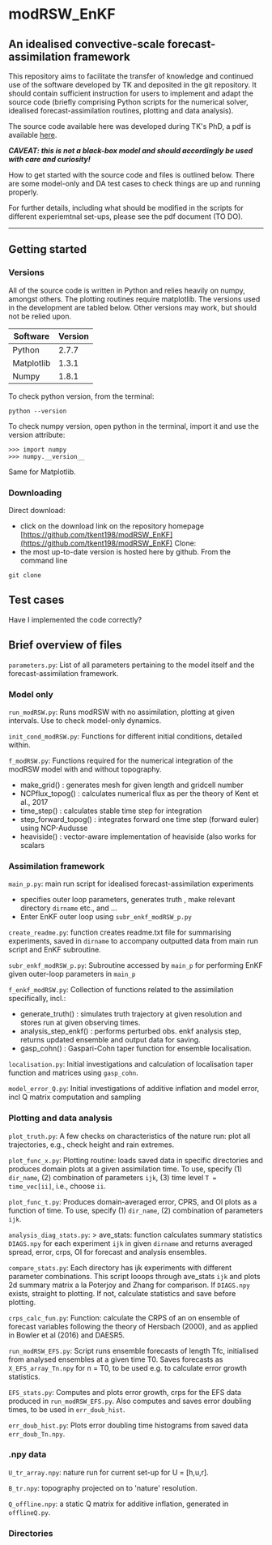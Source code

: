 # modRSW_EnKF
## An idealised convective-scale forecast-assimilation framework

This repository aims to facilitate the transfer of knowledge and continued use of the software developed by TK and deposited in the git repository. It should contain sufficient instruction for users to implement and adapt the source code (briefly comprising Python scripts for the numerical solver, idealised forecast-assimilation routines, plotting and data analysis). 

The source code available here was developed during TK's PhD, a pdf is available [here](http://etheses.whiterose.ac.uk/17269/).

***CAVEAT: this is not a black-box model and should accordingly be used with care and curiosity!***

How to get started with the source code and files is outlined below. There are some model-only and DA test cases to check things are up and running properly.

For further details, including what should be modified in the scripts for different experiemtnal set-ups, please see the pdf document (TO DO).

----

## Getting started
### Versions
All of the source code is written in Python and relies heavily on numpy, amongst others. The plotting routines require matplotlib. The versions used in the development are tabled below. Other versions may work, but should not be relied upon.

Software      | Version
------------- | -------------
Python  | 2.7.7
Matplotlib  | 1.3.1
Numpy  | 1.8.1

To check python version, from the terminal:
```
python --version
```

To check numpy version, open python in the terminal, import it and use the version attribute:
```
>>> import numpy
>>> numpy.__version__
```
Same for Matplotlib.

### Downloading 
Direct download: 
* click on the download link on the repository homepage [https://github.com/tkent198/modRSW_EnKF](https://github.com/tkent198/modRSW_EnKF)
Clone: 
* the most up-to-date version is hosted here by github. From the command line
```
git clone 
```

## Test cases
Have I implemented the code correctly?

## Brief overview of files

```parameters.py```: List of all parameters pertaining to the model itself and the forecast-assimilation framework.

### Model only

```run_modRSW.py```: Runs modRSW with no assimilation, plotting at given intervals. Use to check model-only dynamics.

```init_cond_modRSW.py```: Functions for different initial conditions, detailed within.

```f_modRSW.py```: Functions required for the numerical integration of the modRSW model with and without topography.
* make_grid()           : generates mesh for given length and gridcell number
* NCPflux_topog()       : calculates numerical flux as per the theory of Kent et al., 2017
* time_step()           : calculates stable time step for integration
* step_forward_topog()  : integrates forward one time step (forward euler) using NCP-Audusse
* heaviside()           : vector-aware implementation of heaviside (also works for scalars

### Assimilation framework

```main_p.py```: main run script for idealised forecast-assimilation experiments
* specifies outer loop parameters, generates truth , make relevant directory `dirname` etc., and ...
* Enter EnKF outer loop using ```subr_enkf_modRSW_p.py```


```create_readme.py```: function creates readme.txt file for summarising experiments, saved in `dirname` to accompany outputted data from main run script and EnKF subroutine.



```subr_enkf_modRSW_p.py```: Subroutine accessed by ```main_p``` for performing EnKF given outer-loop parameters in ```main_p```

```f_enkf_modRSW.py```: Collection of functions related to the assimilation specifically, incl.:
* generate_truth()      : simulates truth trajectory at given resolution and stores run at given observing times.
* analysis_step_enkf()  : performs perturbed obs. enkf analysis step, returns updated ensemble and output data for saving.
* gasp_cohn()           : Gaspari-Cohn taper function for ensemble localisation.


```localisation.py```: Initial investigations and calculation of localisation taper function and matrices using ```gasp_cohn```.

```model_error_Q.py```: Initial investigations of additive inflation and model error, incl Q matrix computation and sampling

### Plotting and data analysis

```plot_truth.py```: A few checks on characteristics of the nature run: plot all trajectories, e.g., check height and rain extremes.

```plot_func_x.py```: Plotting routine: loads saved data in specific directories and produces domain plots at a given assimilation time. To use, specify (1) `dir_name`, (2) combination of parameters `ijk`, (3) time level ```T = time_vec[ii]```, i.e., choose ```ii```.

```plot_func_t.py```: Produces domain-averaged error, CPRS, and OI plots as a function of time.  To use, specify (1) `dir_name`, (2) combination of parameters `ijk`.

```analysis_diag_stats.py```: > ave_stats: function calculates summary statistics `DIAGS.npy` for each experiment `ijk` in given `dirname` and returns averaged spread, error, crps, OI for forecast and analysis ensembles.

```compare_stats.py```: Each directory has i*j*k experiments with different parameter combinations. This script looops through ave_stats `ijk` and plots 2d summary matrix a la Poterjoy and Zhang for comparison. If `DIAGS.npy` exists, straight to plotting. If not, calculate statistics and save before plotting.

```crps_calc_fun.py```: Function: calculate the CRPS of an on ensemble of forecast variables following the theory of Hersbach (2000), and as applied in Bowler et al (2016) and DAESR5.
    
```run_modRSW_EFS.py```: Script runs ensemble forecasts of length Tfc, initialised from analysed ensembles at a given time T0. Saves forecasts as `X_EFS_array_Tn.npy` for n = T0, to be used e.g. to calculate error growth statistics.
    
```EFS_stats.py```: Computes and plots error growth, crps for the EFS data produced in ```run_modRSW_EFS.py```. Also computes and saves error doubling times, to be used in ```err_doub_hist```.
    
```err_doub_hist.py```: Plots error doubling time histograms from saved data ```err_doub_Tn.npy```.

### .npy data

```U_tr_array.npy```: nature run for current set-up for U = [h,u,r].

```B_tr.npy```: topography projected on to 'nature' resolution.

```Q_offline.npy```: a static Q matrix for additive inflation, generated in ```offlineQ.py```.

### Directories
